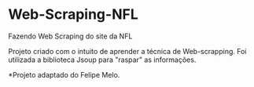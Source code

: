 # Web-Scraping-NFL
Fazendo Web Scraping do site da NFL

Projeto criado com o intuito de aprender a técnica de Web-scrapping.
Foi utilizada a biblioteca Jsoup para "raspar" as informações. 

*Projeto adaptado do Felipe Melo. 
